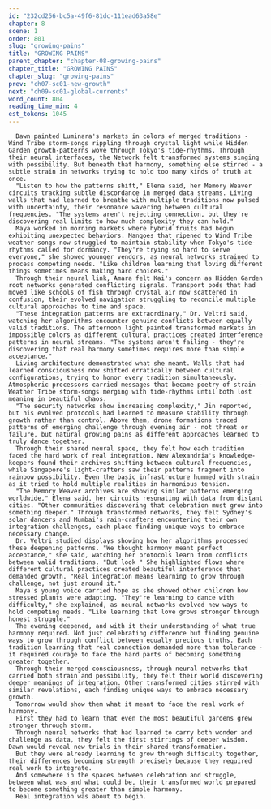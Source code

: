 ```yaml
---
id: "232cd256-bc5a-49f6-81dc-111ead63a58e"
chapter: 8
scene: 1
order: 801
slug: "growing-pains"
title: "GROWING PAINS"
parent_chapter: "chapter-08-growing-pains"
chapter_title: "GROWING PAINS"
chapter_slug: "growing-pains"
prev: "ch07-sc01-new-growth"
next: "ch09-sc01-global-currents"
word_count: 804
reading_time_min: 4
est_tokens: 1045
---
```



      
      
      Dawn painted Luminara's markets in colors of merged traditions - Wind Tribe storm-songs rippling through crystal light while Hidden Garden growth-patterns wove through Tokyo's tide-rhythms. Through their neural interfaces, the Network felt transformed systems singing with possibility. But beneath that harmony, something else stirred - a subtle strain in networks trying to hold too many kinds of truth at once.
      "Listen to how the patterns shift," Elena said, her Memory Weaver circuits tracking subtle discordance in merged data streams. Living walls that had learned to breathe with multiple traditions now pulsed with uncertainty, their resonance wavering between cultural frequencies. "The systems aren't rejecting connection, but they're discovering real limits to how much complexity they can hold."
      Maya worked in morning markets where hybrid fruits had begun exhibiting unexpected behaviors. Mangoes that ripened to Wind Tribe weather-songs now struggled to maintain stability when Tokyo's tide-rhythms called for dormancy. "They're trying so hard to serve everyone," she showed younger vendors, as neural networks strained to process competing needs. "Like children learning that loving different things sometimes means making hard choices."
      Through their neural link, Amara felt Kai's concern as Hidden Garden root networks generated conflicting signals. Transport pods that had moved like schools of fish through crystal air now scattered in confusion, their evolved navigation struggling to reconcile multiple cultural approaches to time and space.
      "These integration patterns are extraordinary," Dr. Veltri said, watching her algorithms encounter genuine conflicts between equally valid traditions. The afternoon light painted transformed markets in impossible colors as different cultural practices created interference patterns in neural streams. "The systems aren't failing - they're discovering that real harmony sometimes requires more than simple acceptance."
      Living architecture demonstrated what she meant. Walls that had learned consciousness now shifted erratically between cultural configurations, trying to honor every tradition simultaneously. Atmospheric processors carried messages that became poetry of strain - Weather Tribe storm-songs merging with tide-rhythms until both lost meaning in beautiful chaos.
      "The security networks show increasing complexity," Jin reported, but his evolved protocols had learned to measure stability through growth rather than control. Above them, drone formations traced patterns of emerging challenge through evening air - not threat or failure, but natural growing pains as different approaches learned to truly dance together.
      Through their shared neural space, they felt how each tradition faced the hard work of real integration. New Alexandria's knowledge-keepers found their archives shifting between cultural frequencies, while Singapore's light-crafters saw their patterns fragment into rainbow possibility. Even the basic infrastructure hummed with strain as it tried to hold multiple realities in harmonious tension.
      "The Memory Weaver archives are showing similar patterns emerging worldwide," Elena said, her circuits resonating with data from distant cities. "Other communities discovering that celebration must grow into something deeper." Through transformed networks, they felt Sydney's solar dancers and Mumbai's rain-crafters encountering their own integration challenges, each place finding unique ways to embrace necessary change.
      Dr. Veltri studied displays showing how her algorithms processed these deepening patterns. "We thought harmony meant perfect acceptance," she said, watching her protocols learn from conflicts between valid traditions. "But look " She highlighted flows where different cultural practices created beautiful interference that demanded growth. "Real integration means learning to grow through challenge, not just around it."
      Maya's young voice carried hope as she showed other children how stressed plants were adapting. "They're learning to dance with difficulty," she explained, as neural networks evolved new ways to hold competing needs. "Like learning that love grows stronger through honest struggle."
      The evening deepened, and with it their understanding of what true harmony required. Not just celebrating difference but finding genuine ways to grow through conflict between equally precious truths. Each tradition learning that real connection demanded more than tolerance - it required courage to face the hard parts of becoming something greater together.
      Through their merged consciousness, through neural networks that carried both strain and possibility, they felt their world discovering deeper meanings of integration. Other transformed cities stirred with similar revelations, each finding unique ways to embrace necessary growth.
      Tomorrow would show them what it meant to face the real work of harmony.
      First they had to learn that even the most beautiful gardens grew stronger through storm.
      Through neural networks that had learned to carry both wonder and challenge as data, they felt the first stirrings of deeper wisdom. Dawn would reveal new trials in their shared transformation.
      But they were already learning to grow through difficulty together, their differences becoming strength precisely because they required real work to integrate.
      And somewhere in the spaces between celebration and struggle, between what was and what could be, their transformed world prepared to become something greater than simple harmony.
      Real integration was about to begin.
      



